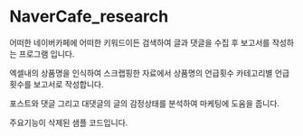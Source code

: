 # NaverCafe_research
어떠한 네이버카페에 어떠한 키워드이든 검색하여 글과 댓글을 수집 후 보고서를 작성하는 프로그램 입니다.

엑셀내의 상품명을 인식하여 스크랩핑한 자료에서 상품명의 언급횟수 카테고리별 언급횟수를 보고서로 작성합니다.

포스트와 댓글 그리고 대댓글의 글의 감정상태를 분석하여 마케팅에 도움을 줍니다.

주요기능이 삭제된 샘플 코드입니다.
